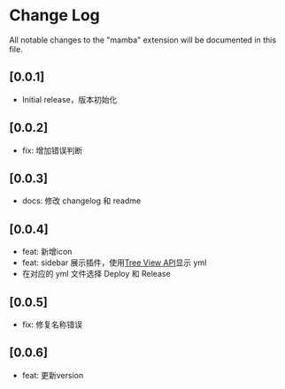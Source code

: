 # Change Log

All notable changes to the "mamba" extension will be documented in this file.


## [0.0.1]
- Initial release，版本初始化

## [0.0.2]
- fix: 增加错误判断

## [0.0.3]
- docs: 修改 changelog 和 readme

## [0.0.4]
- feat: 新增icon
- feat: sidebar 展示插件，使用[Tree View API](https://code.visualstudio.com/api/extension-guides/tree-view)显示 yml
- 在对应的 yml 文件选择 Deploy 和 Release

## [0.0.5]
- fix: 修复名称错误

## [0.0.6]
- feat: 更新version